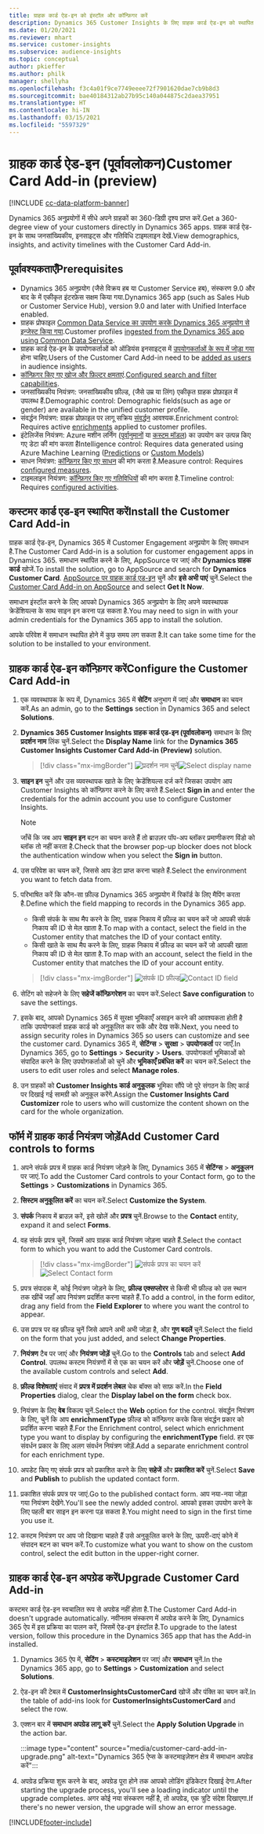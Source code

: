 ```yaml
---
title: ग्राहक कार्ड ऐड-इन को इंस्टॉल और कॉन्फ़िगर करें
description: Dynamics 365 Customer Insights के लिए ग्राहक कार्ड ऐड-इन को स्थापित और कॉन्फ़िगर करें.
ms.date: 01/20/2021
ms.reviewer: mhart
ms.service: customer-insights
ms.subservice: audience-insights
ms.topic: conceptual
author: pkieffer
ms.author: philk
manager: shellyha
ms.openlocfilehash: f3c4a01f9ce7749eeee72f7901620dae7cb9b8d3
ms.sourcegitcommit: bae40184312ab27b95c140a044875c2daea37951
ms.translationtype: HT
ms.contentlocale: hi-IN
ms.lasthandoff: 03/15/2021
ms.locfileid: "5597329"
---
```

# <a name="customer-card-add-in-preview"></a><span data-ttu-id="040cf-103">ग्राहक कार्ड ऐड-इन (पूर्वावलोकन)</span><span class="sxs-lookup"><span data-stu-id="040cf-103">Customer Card Add-in (preview)</span></span>

[!INCLUDE [cc-data-platform-banner](../includes/cc-data-platform-banner.md)]

<span data-ttu-id="040cf-104">Dynamics 365 अनुप्रयोगों में सीधे अपने ग्राहकों का 360-डिग्री दृश्य प्राप्त करें.</span><span class="sxs-lookup"><span data-stu-id="040cf-104">Get a 360-degree view of your customers directly in Dynamics 365 apps.</span></span> <span data-ttu-id="040cf-105">ग्राहक कार्ड ऐड-इन के साथ जनसांख्यिकीय, इनसाइट्स और गतिविधि टाइमलाइन देखें.</span><span class="sxs-lookup"><span data-stu-id="040cf-105">View demographics, insights, and activity timelines with the Customer Card Add-in.</span></span>

## <a name="prerequisites"></a><span data-ttu-id="040cf-106">पूर्वावश्यकताएँ</span><span class="sxs-lookup"><span data-stu-id="040cf-106">Prerequisites</span></span>

- <span data-ttu-id="040cf-107">Dynamics 365 अनुप्रयोग (जैसे विक्रय हब या Customer Service हब), संस्करण 9.0 और बाद के में एकीकृत इंटरफ़ेस सक्षम किया गया.</span><span class="sxs-lookup"><span data-stu-id="040cf-107">Dynamics 365 app (such as Sales Hub or Customer Service Hub), version 9.0 and later with Unified Interface enabled.</span></span>
- <span data-ttu-id="040cf-108">ग्राहक प्रोफाइल [Common Data Service का उपयोग करके Dynamics 365 अनुप्रयोग से इन्जेस्ट किया गया](connect-power-query.md).</span><span class="sxs-lookup"><span data-stu-id="040cf-108">Customer profiles [ingested from the Dynamics 365 app using Common Data Service](connect-power-query.md).</span></span>
- <span data-ttu-id="040cf-109">ग्राहक कार्ड ऐड-इन के उपयोगकर्ताओं को ऑडियंस इनसाइट्स में [उपयोगकर्ताओं के रूप में जोड़ा गया](permissions.md) होना चाहिए.</span><span class="sxs-lookup"><span data-stu-id="040cf-109">Users of the Customer Card Add-in need to be [added as users](permissions.md) in audience insights.</span></span>
- <span data-ttu-id="040cf-110">[कॉन्फ़िगर किए गए खोज और फ़िल्टर क्षमताएं](search-filter-index.md).</span><span class="sxs-lookup"><span data-stu-id="040cf-110">[Configured search and filter capabilities](search-filter-index.md).</span></span>
- <span data-ttu-id="040cf-111">जनसांख्यिकीय नियंत्रण: जनसांख्यिकीय फ़ील्ड, (जैसे उम्र या लिंग) एकीकृत ग्राहक प्रोफ़ाइल में उपलब्ध हैं.</span><span class="sxs-lookup"><span data-stu-id="040cf-111">Demographic control: Demographic fields(such as age or gender) are available in the unified customer profile.</span></span>
- <span data-ttu-id="040cf-112">संवर्द्धन नियंत्रण: ग्राहक प्रोफ़ाइल पर लागू सक्रिय [संवर्द्धन](enrichment-hub.md) आवश्यक.</span><span class="sxs-lookup"><span data-stu-id="040cf-112">Enrichment control: Requires active [enrichments](enrichment-hub.md) applied to customer profiles.</span></span>
- <span data-ttu-id="040cf-113">इंटेलिजेंस नियंत्रण: Azure मशीन लर्निंग ([पूर्वानुमानों](predictions.md) या [कस्टम मॉडल](custom-models.md)) का उपयोग कर उत्पन्न किए गए डेटा की मांग करता है</span><span class="sxs-lookup"><span data-stu-id="040cf-113">Intelligence control: Requires data generated using Azure Machine Learning ([Predictions](predictions.md) or [Custom Models](custom-models.md))</span></span>
- <span data-ttu-id="040cf-114">साधन नियंत्रण: [कॉन्फ़िगर किए गए साधन](measures.md) की मांग करता है.</span><span class="sxs-lookup"><span data-stu-id="040cf-114">Measure control: Requires [configured measures](measures.md).</span></span>
- <span data-ttu-id="040cf-115">टाइमलाइन नियंत्रण: [कॉन्फ़िगर किए गए गतिविधियों](activities.md) की मांग करता है.</span><span class="sxs-lookup"><span data-stu-id="040cf-115">Timeline control: Requires [configured activities](activities.md).</span></span>

## <a name="install-the-customer-card-add-in"></a><span data-ttu-id="040cf-116">कस्टमर कार्ड एड-इन स्थापित करें</span><span class="sxs-lookup"><span data-stu-id="040cf-116">Install the Customer Card Add-in</span></span>

<span data-ttu-id="040cf-117">ग्राहक कार्ड ऐड-इन, Dynamics 365 में Customer Engagement अनुप्रयोग के लिए समाधान है.</span><span class="sxs-lookup"><span data-stu-id="040cf-117">The Customer Card Add-in is a solution for customer engagement apps in Dynamics 365.</span></span> <span data-ttu-id="040cf-118">समाधान स्थापित करने के लिए, AppSource पर जाएं और **Dynamics ग्राहक कार्ड** खोजें.</span><span class="sxs-lookup"><span data-stu-id="040cf-118">To install the solution, go to AppSource and search for **Dynamics Customer Card**.</span></span> <span data-ttu-id="040cf-119">[AppSource पर ग्राहक कार्ड एड-इन](https://appsource.microsoft.com/product/dynamics-365/mscrm.dynamics_365_customer_insights_customer_card_addin?tab=Overview) चुनें और **इसे अभी पाएं** चुनें.</span><span class="sxs-lookup"><span data-stu-id="040cf-119">Select the [Customer Card Add-in on AppSource](https://appsource.microsoft.com/product/dynamics-365/mscrm.dynamics_365_customer_insights_customer_card_addin?tab=Overview) and select **Get It Now**.</span></span>

<span data-ttu-id="040cf-120">समाधान इंस्टॉल करने के लिए आपको Dynamics 365 अनुप्रयोग के लिए अपने व्यवस्थापक क्रेडेंशियल्स के साथ साइन इन करना पड़ सकता है.</span><span class="sxs-lookup"><span data-stu-id="040cf-120">You may need to sign in with your admin credentials for the Dynamics 365 app to install the solution.</span></span>

<span data-ttu-id="040cf-121">आपके परिवेश में समाधान स्थापित होने में कुछ समय लग सकता है.</span><span class="sxs-lookup"><span data-stu-id="040cf-121">It can take some time for the solution to be installed to your environment.</span></span>

## <a name="configure-the-customer-card-add-in"></a><span data-ttu-id="040cf-122">ग्राहक कार्ड ऐड-इन कॉन्फ़िगर करें</span><span class="sxs-lookup"><span data-stu-id="040cf-122">Configure the Customer Card Add-in</span></span>

1. <span data-ttu-id="040cf-123">एक व्यवस्थापक के रूप में, Dynamics 365 में **सेटिंग** अनुभाग में जाएं और **समाधान** का चयन करें.</span><span class="sxs-lookup"><span data-stu-id="040cf-123">As an admin, go to the **Settings** section in Dynamics 365 and select **Solutions**.</span></span>

1. <span data-ttu-id="040cf-124">**Dynamics 365 Customer Insights ग्राहक कार्ड एड-इन (पूर्वावलोकन)** समाधान के लिए **प्रदर्शन नाम** लिंक चुनें.</span><span class="sxs-lookup"><span data-stu-id="040cf-124">Select the **Display Name** link for the **Dynamics 365 Customer Insights Customer Card Add-in (Preview)** solution.</span></span>

   > [!div class="mx-imgBorder"]
   > <span data-ttu-id="040cf-125">![प्रदर्शन नाम चुनें](media/select-display-name.png "प्रदर्शन नाम चुनें")</span><span class="sxs-lookup"><span data-stu-id="040cf-125">![Select display name](media/select-display-name.png "Select display name")</span></span>

1. <span data-ttu-id="040cf-126">**साइन इन** चुनें और उस व्यवस्थापक खाते के लिए क्रेडेंशियल्स दर्ज करें जिसका उपयोग आप Customer Insights को कॉन्फ़िगर करने के लिए करते हैं.</span><span class="sxs-lookup"><span data-stu-id="040cf-126">Select **Sign in** and enter the credentials for the admin account you use to configure Customer Insights.</span></span>

   > [!NOTE]
   > <span data-ttu-id="040cf-127">जाँचें कि जब आप **साइन इन** बटन का चयन करते हैं तो ब्राउज़र पॉप-अप ब्लॉकर प्रमाणीकरण विंडो को ब्लॉक तो नहीं करता है.</span><span class="sxs-lookup"><span data-stu-id="040cf-127">Check that the browser pop-up blocker does not block the authentication window when you select the **Sign in** button.</span></span>

1. <span data-ttu-id="040cf-128">उस परिवेश का चयन करें, जिससे आप डेटा प्राप्त करना चाहते हैं.</span><span class="sxs-lookup"><span data-stu-id="040cf-128">Select the environment you want to fetch data from.</span></span>

1. <span data-ttu-id="040cf-129">परिभाषित करें कि कौन-सा फ़ील्ड Dynamics 365 अनुप्रयोग में रिकॉर्ड के लिए मैपिंग करता है.</span><span class="sxs-lookup"><span data-stu-id="040cf-129">Define which the field mapping to records in the Dynamics 365 app.</span></span>
   - <span data-ttu-id="040cf-130">किसी संपर्क के साथ मैप करने के लिए, ग्राहक निकाय में फ़ील्ड का चयन करें जो आपकी संपर्क निकाय की ID से मेल खाता है.</span><span class="sxs-lookup"><span data-stu-id="040cf-130">To map with a contact, select the field in the Customer entity that matches the ID of your contact entity.</span></span>
   - <span data-ttu-id="040cf-131">किसी खाते के साथ मैप करने के लिए, ग्राहक निकाय में फ़ील्ड का चयन करें जो आपकी खाता निकाय की ID से मेल खाता है.</span><span class="sxs-lookup"><span data-stu-id="040cf-131">To map with an account, select the field in the Customer entity that matches the ID of your account entity.</span></span>

   > [!div class="mx-imgBorder"]
   > <span data-ttu-id="040cf-132">![संपर्क ID फ़ील्ड](media/contact-id-field.png "संपर्क ID फ़ील्ड")</span><span class="sxs-lookup"><span data-stu-id="040cf-132">![Contact ID field](media/contact-id-field.png "Contact ID field")</span></span>

1. <span data-ttu-id="040cf-133">सेटिंग को सहेजने के लिए **सहेजें कॉन्फ़िगरेशन** का चयन करें.</span><span class="sxs-lookup"><span data-stu-id="040cf-133">Select **Save configuration** to save the settings.</span></span>

1. <span data-ttu-id="040cf-134">इसके बाद, आपको Dynamics 365 में सुरक्षा भूमिकाएँ असाइन करने की आवश्यकता होती है ताकि उपयोगकर्ता ग्राहक कार्ड को अनुकूलित कर सकें और देख सकें.</span><span class="sxs-lookup"><span data-stu-id="040cf-134">Next, you need to assign security roles in Dynamics 365 so users can customize and see the customer card.</span></span> <span data-ttu-id="040cf-135">Dynamics 365 में, **सेटिंग्स** > **सुरक्षा** > **उपयोगकर्ता** पर जाएँ.</span><span class="sxs-lookup"><span data-stu-id="040cf-135">In Dynamics 365, go to **Settings** > **Security** > **Users**.</span></span> <span data-ttu-id="040cf-136">उपयोगकर्ता भूमिकाओं को संपादित करने के लिए उपयोगकर्ताओं को चुनें और **भूमिकाएँ प्रबंधित करें** का चयन करें.</span><span class="sxs-lookup"><span data-stu-id="040cf-136">Select the users to edit user roles and select **Manage roles**.</span></span>

1. <span data-ttu-id="040cf-137">उन ग्राहकों को **Customer Insights कार्ड अनुकूलक** भूमिका सौंपे जो पूरे संगठन के लिए कार्ड पर दिखाई गई सामग्री को अनुकूल करेंगे.</span><span class="sxs-lookup"><span data-stu-id="040cf-137">Assign the **Customer Insights Card Customizer** role to users who will customize the content shown on the card for the whole organization.</span></span>

## <a name="add-customer-card-controls-to-forms"></a><span data-ttu-id="040cf-138">फॉर्म में ग्राहक कार्ड नियंत्रण जोड़ें</span><span class="sxs-lookup"><span data-stu-id="040cf-138">Add Customer Card controls to forms</span></span>
  
1. <span data-ttu-id="040cf-139">अपने संपर्क प्रपत्र में ग्राहक कार्ड नियंत्रण जोड़ने के लिए, Dynamics 365 में **सेटिंग्स** > **अनुकूलन** पर जाएं.</span><span class="sxs-lookup"><span data-stu-id="040cf-139">To add the Customer Card controls to your Contact form, go to the **Settings** > **Customizations** in Dynamics 365.</span></span>

1. <span data-ttu-id="040cf-140">**सिस्टम अनुकूलित करें** का चयन करें.</span><span class="sxs-lookup"><span data-stu-id="040cf-140">Select **Customize the System**.</span></span>

1. <span data-ttu-id="040cf-141">**संपर्क** निकाय में ब्राउज़ करें, इसे खोलें और **प्रपत्र** चुनें.</span><span class="sxs-lookup"><span data-stu-id="040cf-141">Browse to the **Contact** entity, expand it and select **Forms**.</span></span>

1. <span data-ttu-id="040cf-142">वह संपर्क प्रपत्र चुनें, जिसमें आप ग्राहक कार्ड नियंत्रण जोड़ना चाहते हैं.</span><span class="sxs-lookup"><span data-stu-id="040cf-142">Select the contact form to which you want to add the Customer Card controls.</span></span>

    > [!div class="mx-imgBorder"]
    > <span data-ttu-id="040cf-143">![संपर्क प्रपत्र का चयन करें](media/contact-active-forms.png "संपर्क प्रपत्र का चयन करें")</span><span class="sxs-lookup"><span data-stu-id="040cf-143">![Select Contact form](media/contact-active-forms.png "Select Contact form")</span></span>

1. <span data-ttu-id="040cf-144">प्रपत्र संपादक में, कोई नियंत्रण जोड़ने के लिए, **फ़ील्ड एक्सप्लोरर** से किसी भी फ़ील्ड को उस स्थान तक खींचें जहाँ आप नियंत्रण प्रदर्शित करना चाहते हैं.</span><span class="sxs-lookup"><span data-stu-id="040cf-144">To add a control, in the form editor, drag any field from the **Field Explorer** to where you want the control to appear.</span></span>

1. <span data-ttu-id="040cf-145">उस प्रपत्र पर वह फ़ील्ड चुनें जिसे आपने अभी अभी जोड़ा है, और **गुण बदलें** चुनें.</span><span class="sxs-lookup"><span data-stu-id="040cf-145">Select the field on the form that you just added, and select **Change Properties**.</span></span>

1. <span data-ttu-id="040cf-146">**नियंत्रण** टैब पर जाएं और **नियंत्रण जोड़ें** चुनें.</span><span class="sxs-lookup"><span data-stu-id="040cf-146">Go to the **Controls** tab and select **Add Control**.</span></span> <span data-ttu-id="040cf-147">उपलब्ध कस्टम नियंत्रणों में से एक का चयन करें और **जोड़ें** चुनें.</span><span class="sxs-lookup"><span data-stu-id="040cf-147">Choose one of the available custom controls and select **Add**.</span></span>

1. <span data-ttu-id="040cf-148">**फ़ील्ड विशेषताएं** संवाद में **प्रपत्र में प्रदर्शन लेबल** चेक बॉक्स को साफ़ करें.</span><span class="sxs-lookup"><span data-stu-id="040cf-148">In the **Field Properties** dialog, clear the **Display label on the form** check box.</span></span>

1. <span data-ttu-id="040cf-149">नियंत्रण के लिए **वेब** विकल्प चुनें.</span><span class="sxs-lookup"><span data-stu-id="040cf-149">Select the **Web** option for the control.</span></span> <span data-ttu-id="040cf-150">संवर्द्धन नियंत्रण के लिए, चुनें कि आप **enrichmentType** फ़ील्ड को कॉन्फ़िगर करके किस संवर्द्धन प्रकार को प्रदर्शित करना चाहते हैं.</span><span class="sxs-lookup"><span data-stu-id="040cf-150">For the Enrichment control, select which enrichment type you want to display by configuring the **enrichmentType** field.</span></span> <span data-ttu-id="040cf-151">हर एक संवर्धन प्रकार के लिए अलग संवर्धन नियंत्रण जोड़ें.</span><span class="sxs-lookup"><span data-stu-id="040cf-151">Add a separate enrichment control for each enrichment type.</span></span>

1. <span data-ttu-id="040cf-152">अपडेट किए गए संपर्क प्रपत्र को प्रकाशित करने के लिए **सहेजें** और **प्रकाशित करें** चुनें.</span><span class="sxs-lookup"><span data-stu-id="040cf-152">Select **Save** and **Publish** to publish the updated contact form.</span></span>

1. <span data-ttu-id="040cf-153">प्रकाशित संपर्क प्रपत्र पर जाएं.</span><span class="sxs-lookup"><span data-stu-id="040cf-153">Go to the published contact form.</span></span> <span data-ttu-id="040cf-154">आप नया-नया जोड़ा गया नियंत्रण देखेंगे.</span><span class="sxs-lookup"><span data-stu-id="040cf-154">You'll see the newly added control.</span></span> <span data-ttu-id="040cf-155">आपको इसका उपयोग करने के लिए पहली बार साइन इन करना पड़ सकता है.</span><span class="sxs-lookup"><span data-stu-id="040cf-155">You might need to sign in the first time you use it.</span></span>

1. <span data-ttu-id="040cf-156">कस्टम नियंत्रण पर आप जो दिखाना चाहते हैं उसे अनुकूलित करने के लिए, ऊपरी-दाएं कोने में संपादन बटन का चयन करें.</span><span class="sxs-lookup"><span data-stu-id="040cf-156">To customize what you want to show on the custom control, select the edit button in the upper-right corner.</span></span>

## <a name="upgrade-customer-card-add-in"></a><span data-ttu-id="040cf-157">ग्राहक कार्ड ऐड-इन अपग्रेड करें</span><span class="sxs-lookup"><span data-stu-id="040cf-157">Upgrade Customer Card Add-in</span></span>
<span data-ttu-id="040cf-158">कस्टमर कार्ड ऐड-इन स्वचालित रूप से अपग्रेड नहीं होता है.</span><span class="sxs-lookup"><span data-stu-id="040cf-158">The Customer Card Add-in doesn't upgrade automatically.</span></span> <span data-ttu-id="040cf-159">नवीनतम संस्करण में अपग्रेड करने के लिए, Dynamics 365 ऐप में इस प्रक्रिया का पालन करें, जिसमें ऐड-इन इंस्टॉल है.</span><span class="sxs-lookup"><span data-stu-id="040cf-159">To upgrade to the latest version, follow this procedure in the Dynamics 365 app that has the Add-in installed.</span></span>

1. <span data-ttu-id="040cf-160">Dynamics 365 ऐप में, **सेटिंग** > **कस्टमाइज़ेशन** पर जाएं और **समाधान** चुनें.</span><span class="sxs-lookup"><span data-stu-id="040cf-160">In the Dynamics 365 app, go to **Settings** > **Customization** and select **Solutions**.</span></span>

1. <span data-ttu-id="040cf-161">ऐड-इन की टेबल में **CustomerInsightsCustomerCard** खोजें और पंक्ति का चयन करें.</span><span class="sxs-lookup"><span data-stu-id="040cf-161">In the table of add-ins look for **CustomerInsightsCustomerCard** and select the row.</span></span>

1. <span data-ttu-id="040cf-162">एक्शन बार में **समाधान अपग्रेड लागू करें** चुनें.</span><span class="sxs-lookup"><span data-stu-id="040cf-162">Select the **Apply Solution Upgrade** in the action bar.</span></span>

   :::image type="content" source="media/customer-card-add-in-upgrade.png" alt-text="Dynamics 365 ऐप्स के कस्टमाइज़ेशन क्षेत्र में समाधान अपग्रेड करें":::

1. <span data-ttu-id="040cf-164">अपग्रेड प्रक्रिया शुरू करने के बाद, अपग्रेड पूरा होने तक आपको लोडिंग इंडिकेटर दिखाई देगा.</span><span class="sxs-lookup"><span data-stu-id="040cf-164">After starting the upgrade process, you'll see a loading indicator until the upgrade completes.</span></span> <span data-ttu-id="040cf-165">अगर कोई नया संस्करण नहीं है, तो अपग्रेड, एक त्रुटि संदेश दिखाएगा.</span><span class="sxs-lookup"><span data-stu-id="040cf-165">If there's no newer version, the upgrade will show an error message.</span></span>


[!INCLUDE[footer-include](../includes/footer-banner.md)]